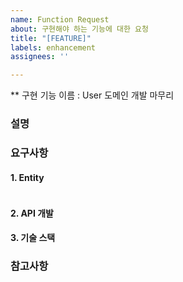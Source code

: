 ```yaml
---
name: Function Request
about: 구현해야 하는 기능에 대한 요청
title: "[FEATURE]"
labels: enhancement
assignees: ''

---
```

** 구현 기능 이름 :  User 도메인 개발 마무리

### 설명 
 
### 요구사항

#### 1. Entity 
```
```
 
#### 2. API 개발
 
#### 3. 기술 스택
 
### 참고사항
